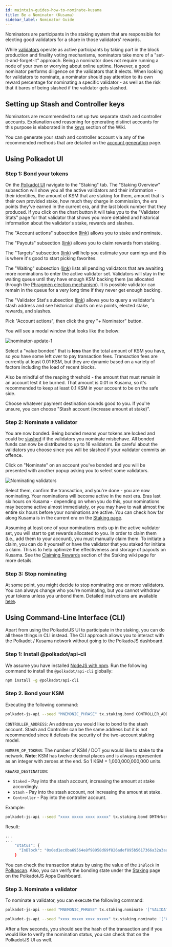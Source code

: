 ```yaml
---
id: maintain-guides-how-to-nominate-kusama
title: Be a Nominator (Kusama)
sidebar_label: Nominator Guide
---
```


Nominators are participants in the staking system that are responsible for electing good validators for a share in those validators' rewards.

While [validators](maintain-guides-how-to-validate-kusama) operate as active participants by taking part in the block production and finality voting mechanisms, nominators take more of a "set-it-and-forget-it" approach. Being a nominator does not require running a node of your own or worrying about online uptime. However, a good nominator performs diligence on the validators that it elects. When looking for validators to nominate, a nominator should pay attention to its own reward percentage for nominating a specific validator - as well as the risk that it bares of being slashed if the validator gets slashed.

## Setting up Stash and Controller keys

Nominators are recommended to set up two separate stash and controller accounts. Explanation and reasoning for generating distinct accounts for this purpose is elaborated in the [keys](learn-keys#controller-and-stash-keys) section of the Wiki.

You can generate your stash and controller account via any of the recommended methods that are detailed on the [account generation](learn-account-generation) page.

## Using Polkadot UI

### Step 1: Bond your tokens

On the [Polkadot UI](https://polkadot.js.org/apps) navigate to the "Staking" tab. The "Staking Overview" subsection will show you all the active validators and their information - their identities, the amount of KSM that are staking for them, amount that is their own provided stake, how much they charge in commission, the era points they've earned in the current era, and the last block number that they produced. If you click on the chart button it will take you to the "Validator Stats" page for that validator that shows you more detailed and historical information about the validator's stake, rewards and slashes.

The "Account actions" subsection ([link](https://polkadot.js.org/apps/#/staking/actions)) allows you to stake and nominate.

The "Payouts" subsection ([link](https://polkadot.js.org/apps/#/staking/payouts)) allows you to claim rewards from staking.

The "Targets" subsection ([link](https://polkadot.js.org/apps/#/staking/targets)) will help you estimate your earnings and this is where it's good to start picking favorites.

The "Waiting" subsection ([link](https://polkadot.js.org/apps/#/staking/waiting)) lists all pending validators that are awaiting more nominations to enter the active validator set. Validators will stay in the waiting queue until they have enough KSM backing them (as allocated through the [Phragmén election mechanism](https://wiki.polkadot.network/docs/en/learn-phragmen)). It is possible validator can remain in the queue for a very long time if they never get enough backing.

The "Validator Stat's subsection ([link](https://polkadot.js.org/apps/#/staking/query)) allows you to query a validator's stash address and see historical charts on era points, elected stake, rewards, and slashes.

Pick "Account actions", then click the grey "+ Nominator" button.

You will see a modal window that looks like the below:

![nominator-update-1](assets/nominator-update-1.png)

Select a "value bonded" that is **less** than the total amount of KSM you have, so you have some left over to pay transaction fees. Transaction fees are currently at least 0.01 KSM, but they are dynamic based on a variety of factors including the load of recent blocks.

Also be mindful of the reaping threshold - the amount that must remain in an account lest it be burned. That amount is 0.01 in Kusama, so it's recommended to keep at least 0.1 KSM in your account to be on the safe side.

Choose whatever payment destination sounds good to you. If you're unsure, you can choose "Stash account (increase amount at stake)".

### Step 2: Nominate a validator

You are now bonded. Being bonded means your tokens are locked and could be [slashed](learn-staking#slashing) if the validators you nominate misbehave. All bonded funds can now be distributed to up to 16 validators. Be careful about the validators you choose since you will be slashed if your validator commits an offence.

Click on "Nominate" on an account you've bonded and you will be presented with another popup asking you to select some validators.

![Nominating validators](/img/NPoS/nominate.png)

Select them, confirm the transaction, and you're done - you are now nominating. Your nominations will become active in the next era. Eras last six hours on Kusama - depending on when you do this, your nominations may become active almost immediately, or you may have to wait almost the entire six hours before your nominations are active. You can check how far along Kusama is in the current era on the [Staking page](https://polkadot.js.org/apps/#/staking).

Assuming at least one of your nominations ends up in the active validator set, you will start to get rewards allocated to you. In order to claim them (i.e., add them to your account), you must manually claim them. To initiate a claim, you can do it yourself or have the validator that you staked for initiate a claim. This is to help optimize the effectiveness and storage of payouts on Kusama. See the [Claiming Rewards](learn-staking#claiming-rewards) section of the Staking wiki page for more details.

### Step 3: Stop nominating

At some point, you might decide to stop nominating one or more validators. You can always change who you're nominating, but you cannot withdraw your tokens unless you unbond them. Detailed instructions are available [here](maintain-guides-how-to-unbond).

## Using Command-Line Interface (CLI)

Apart from using the PolkadotJS UI to participate in the staking, you can do all these things in CLI instead. The CLI approach allows you to interact with the Polkadot / Kusama network without going to the PolkadoJS dashboard.

### Step 1: Install @polkadot/api-cli

We assume you have installed [NodeJS with npm](https://nodejs.org). Run the following command to install the `@polkadot/api-cli` globally:

```bash
npm install -g @polkadot/api-cli
```

### Step 2. Bond your KSM

Executing the following command:

```bash
polkadot-js-api --seed "MNEMONIC_PHRASE" tx.staking.bond CONTROLLER_ADDRESS NUMBER_OF_TOKENS REWARD_DESTINATION --ws WEBSOCKET_ENDPOINT
```

`CONTROLLER_ADDRESS`: An address you would like to bond to the stash account. Stash and Controller can be the same address but it is not recommended since it defeats the security of the two-account staking model.

`NUMBER_OF_TOKENS`: The number of KSM / DOT you would like to stake to the network. **Note**: KSM has twelve decimal places and is always represented as an integer with zeroes at the end. So 1 KSM = 1,000,000,000,000 units.

`REWARD_DESTINATION`:

- `Staked` - Pay into the stash account, increasing the amount at stake accordingly.
- `Stash` - Pay into the stash account, not increasing the amount at stake.
- `Controller` - Pay into the controller account.

Example:

```bash
polkadot-js-api --seed "xxxx xxxxx xxxx xxxxx" tx.staking.bond DMTHrNcmA8QbqRS4rBq8LXn8ipyczFoNMb1X4cY2WD9tdBX 1000000000000 Staked --ws wss://kusama-rpc.polkadot.io/
```

Result:

```bash
...
...
    "status": {
      "InBlock": "0x0ed1ec0ba69564e8f98958d69f826adef895b5617366a32a3aa384290e98514e"
    }
```

You can check the transaction status by using the value of the `InBlock` in [Polkascan](https://polkascan.io/pre/kusama). Also, you can verify the bonding state under the [Staking](https://polkadot.js.org/apps/#/staking/actions) page on the PolkadotJS Apps Dashboard.

### Step 3. Nominate a validator

To nominate a validator, you can execute the following command:

```bash
polkadot-js-api --seed "MNEMONIC_PHRASE" tx.staking.nominate '["VALIDATOR_ADDRESS"]' --ws WS_ENDPOINT
```

```bash
polkadot-js-api --seed "xxxx xxxxx xxxx xxxxx" tx.staking.nominate '["CmD9vaMYoiKe7HiFnfkftwvhKbxN9bhyjcDrfFRGbifJEG8","E457XaKbj2yTB2URy8N4UuzmyuFRkcdxYs67UvSgVr7HyFb"]' --ws wss://kusama-rpc.polkadot.io/
```

After a few seconds, you should see the hash of the transaction and if you would like to verify the nomination status, you can check that on the PolkadotJS UI as well.

